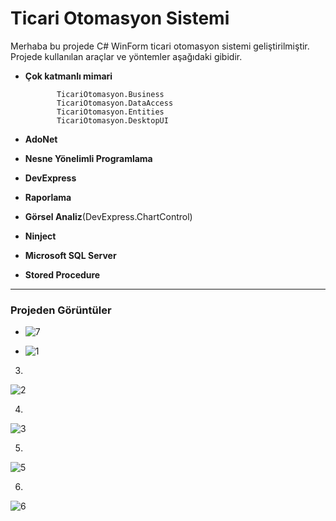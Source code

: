 # Ticari Otomasyon Sistemi
Merhaba bu projede C# WinForm ticari otomasyon sistemi geliştirilmiştir. Projede kullanılan araçlar ve yöntemler aşağıdaki gibidir.

 - **Çok katmanlı mimari**
		     
			  TicariOtomasyon.Business
			  TicariOtomasyon.DataAccess
			  TicariOtomasyon.Entities
			  TicariOtomasyon.DesktopUI

 - **AdoNet**
 - **Nesne Yönelimli Programlama**
 - **DevExpress**
 - **Raporlama**
 - **Görsel Analiz**(DevExpress.ChartControl)
 - **Ninject**
 - **Microsoft SQL Server**
 - **Stored Procedure**
 <hr>
 
 ### Projeden Görüntüler
 -    ![7](https://user-images.githubusercontent.com/77530565/106792615-678eab80-6667-11eb-9ff1-df47c3ba4c2c.png)

 -  ![1](https://user-images.githubusercontent.com/77530565/106792622-68bfd880-6667-11eb-9a68-6e5bfc143251.png)

3.
![2](https://user-images.githubusercontent.com/77530565/106792624-69f10580-6667-11eb-97fc-f3402840705f.png)

4.
![3](https://user-images.githubusercontent.com/77530565/106792626-6a899c00-6667-11eb-92bc-d86ca5e30d09.png)

5.
![5](https://user-images.githubusercontent.com/77530565/106792628-6b223280-6667-11eb-993a-0c56dff5a6f7.png)

6.
![6](https://user-images.githubusercontent.com/77530565/106792632-6c535f80-6667-11eb-9f80-8a8d13fba5a5.png)

